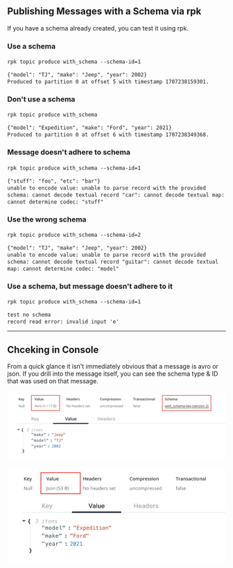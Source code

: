 ## Publishing Messages with a Schema via rpk

If you have a schema already created, you can test it using rpk.

### Use a schema
`rpk topic produce with_schema --schema-id=1`

```
{"model": "TJ", "make": "Jeep", "year": 2002}
Produced to partition 0 at offset 5 with timestamp 1707238159301.
```


### Don't use a schema
`rpk topic produce with_schema`

```
{"model": "Expedition", "make": "Ford", "year": 2021}
Produced to partition 0 at offset 6 with timestamp 1707238349368.
```

### Message doesn't adhere to schema
`rpk topic produce with_schema --schema-id=1`

```
{"stuff": "foo", "etc": "bar"}
unable to encode value: unable to parse record with the provided schema: cannot decode textual record "car": cannot decode textual map: cannot determine codec: "stuff"
```

### Use the wrong schema
`rpk topic produce with_schema --schema-id=2`

```
{"model": "TJ", "make": "Jeep", "year": 2002}
unable to encode value: unable to parse record with the provided schema: cannot decode textual record "guitar": cannot decode textual map: cannot determine codec: "model"
```

### Use a schema, but message doesn't adhere to it
`rpk topic produce with_schema --schema-id=1`

```
test no schema
record read error: invalid input 'e'
```

---

## Chceking in Console

From a quick glance it isn't immediately obvious that a message is avro or json.  If you drill into the message itself, you can see the schema type & ID that was used on that message.

![Message with a schema](schemareg-avro.jpg)

![Message without a schema](schemareg-json.jpg)

